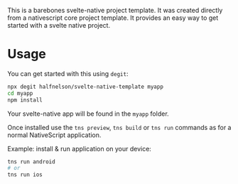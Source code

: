 This is a barebones svelte-native project template. It was created directly from a nativescript core project template. It provides an easy way to get started with a svelte native project.

# Usage

You can get started with this using `degit`:

```bash
npx degit halfnelson/svelte-native-template myapp
cd myapp
npm install
```

Your svelte-native app will be found in the `myapp` folder.

Once installed use the `tns preview`, `tns build` or `tns run` commands as for a normal NativeScript application.

Example: install & run application on your device:

```bash
tns run android
# or
tns run ios
```